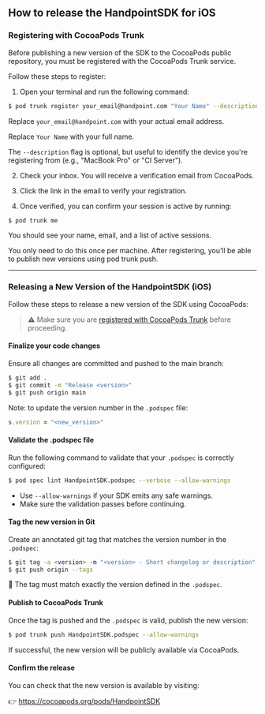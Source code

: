 ## How to release the HandpointSDK for iOS

### Registering with CocoaPods Trunk

Before publishing a new version of the SDK to the CocoaPods public repository, you must be registered with the CocoaPods Trunk service.

Follow these steps to register:

1. Open your terminal and run the following command:

```bash
$ pod trunk register your_email@handpoint.com "Your Name" --description="Work Laptop"
```

Replace `your_email@handpoint.com` with your actual email address.

Replace `Your Name` with your full name.

The `--description` flag is optional, but useful to identify the device you're registering from (e.g., "MacBook Pro" or "CI Server").

2. Check your inbox. You will receive a verification email from CocoaPods.

3. Click the link in the email to verify your registration.

4. Once verified, you can confirm your session is active by running:

```bash
$ pod trunk me
```
You should see your name, email, and a list of active sessions.

You only need to do this once per machine. After registering, you’ll be able to publish new versions using pod trunk push.

---

### Releasing a New Version of the HandpointSDK (iOS)

Follow these steps to release a new version of the SDK using CocoaPods:

> ⚠️ Make sure you are [registered with CocoaPods Trunk](#registering-with-cocoapods-trunk) before proceeding.

#### Finalize your code changes
Ensure all changes are committed and pushed to the main branch:

```bash
$ git add .
$ git commit -m "Release <version>"
$ git push origin main
```

Note: to update the version number in the `.podspec` file:

```ruby
s.version = "<new_version>"
```

#### Validate the .podspec file
Run the following command to validate that your `.podspec` is correctly configured:

```bash
$ pod spec lint HandpointSDK.podspec --verbose --allow-warnings
```

- Use `--allow-warnings` if your SDK emits any safe warnings.
- Make sure the validation passes before continuing.

#### Tag the new version in Git
Create an annotated git tag that matches the version number in the `.podspec`:

```bash
$ git tag -a <version> -m "<version> - Short changelog or description"
$ git push origin --tags
```
📌 The tag must match exactly the version defined in the `.podspec`.

#### Publish to CocoaPods Trunk
Once the tag is pushed and the `.podspec` is valid, publish the new version:

```bash
$ pod trunk push HandpointSDK.podspec --allow-warnings
```

If successful, the new version will be publicly available via CocoaPods.

#### Confirm the release
You can check that the new version is available by visiting:

👉 https://cocoapods.org/pods/HandpointSDK